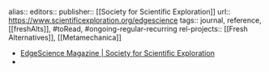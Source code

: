 alias::
editors:: 
publisher:: [[Society for Scientific Exploration]]
url:: https://www.scientificexploration.org/edgescience 
tags:: journal, reference, [[freshAlts]], #toRead, #ongoing-regular-recurring 
rel-projects:: [[Fresh Alternatives]], [[Metamechanica]] 

- [EdgeScience Magazine | Society for Scientific Exploration](https://www.scientificexploration.org/edgescience)
-